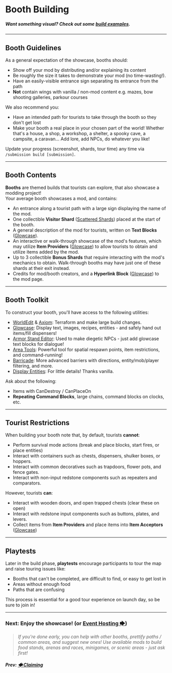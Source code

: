 # Booth Building

##### Want something visual? Check out some [build examples](/pages/examples).

---

## Booth Guidelines

As a general expectation of the showcase, booths should:
- Show off your mod by distributing and/or explaining its content
- Be roughly the size it takes to demonstrate your mod (no time-wasting!).
- Have an easily-visible entrance sign separating its entrance from the path
- **Not** contain wings with vanilla / non-mod content e.g. mazes, bow shooting galleries, parkour courses

We also recommend you:
- Have an intended path for tourists to take through the booth so they don't get lost
- Make your booth a real place in your chosen part of the world! Whether that's a house, a shop, a workshop, a shelter, a spooky cave, a campsite, a caravan... Add lore, add NPCs, do whatever you like!

Update your progress (screenshot, shards, tour time) any time via `/submission build [submission]`.

---

## Booth Contents

**Booths** are themed builds that tourists can explore, that also showcase a modding project!<br/>
Your average booth showcases a mod, and contains:
- An entrance along a tourist path with a large sign displaying the name of the mod.
- One collectible **Visitor Shard** ([Scattered Shards](https://modrinth.com/mod/scattered-shards)) placed at the start of the booth.
- A general description of the mod for tourists, written on **Text Blocks** ([Glowcase](https://modrinth.com/mod/glowcase)).
- An interactive or walk-through showcase of the mod's features, which may utilize **Item Providers** ([Glowcase](https://modrinth.com/mod/glowcase)) to allow tourists to obtain and utilize items added by the mod.
- Up to 3 collectible **Bonus Shards** that require interacting with the mod's mechanics to obtain. Walk-through booths may have just one of these shards at their exit instead.
- Credits for mod/booth creators, and a **Hyperlink Block** ([Glowcase](https://modrinth.com/mod/glowcase)) to the mod page.

---

## Booth Toolkit
To construct your booth, you'll have access to the following utilities:
- [WorldEdit](https://modrinth.com/plugin/worldedit) & [Axiom](https://modrinth.com/mod/axiom): Terraform and make large build changes.
- [Glowcase](https://modrinth.com/mod/glowcase): Display text, images, recipes, entities - and safely hand out items/fill dispensers!
- [Armor Stand Editor](https://modrinth.com/mod/armorstandeditor): Used to make diegetic NPCs - just add glowcase text blocks for dialogue!
- [Area Tools](https://modrinth.com/mod/area-tools): Powerful tool for spatial respawn points, item restrictions, and command-running!
- [Barricade](https://modrinth.com/mod/barricade): More advanced barriers with directions, entity/mob/player filtering, and more.
- [Display Entities](https://minecraft.wiki/w/Display): For little details! Thanks vanilla.

Ask about the following:
- Items with CanDestroy / CanPlaceOn
- **Repeating Command Blocks**, large chains, command blocks on clocks, etc.

---

## Tourist Restrictions

When building your booth note that, by default, tourists **cannot**:
- Perform survival mode actions (break and place blocks, start fires, or place entities)
- Interact with containers such as chests, dispensers, shulker boxes, or hoppers.
- Interact with common decoratives such as trapdoors, flower pots, and fence gates.
- Interact with non-input redstone components such as repeaters and comparators.

However, tourists **can**:
- Interact with wooden doors, and open trapped chests (clear these on open)
- Interact with redstone input components such as buttons, plates, and levers.
- Collect items from **Item Providers** and place items into **Item Acceptors** ([Glowcase](https://modrinth.com/mod/glowcase))

---

## Playtests

Later in the build phase, **playtests** encourage participants to tour the map and raise touring issues like:
- Booths that can't be completed, are difficult to find, or easy to get lost in
- Areas without enough food
- Paths that are confusing

This process is essential for a good tour experience on launch day, so be sure to join in!

---

### Next: Enjoy the showcase! (or [Event Hosting 🡆](/pages/events))

> _If you're done early, you can help with other booths, prettify paths / common areas, and suggest new ones!_
> _Use available mods to build food stands, arenas and races, minigames, or scenic areas - just ask first!_

##### _Prev: [🡄 Claiming](/pages/claiming)_
